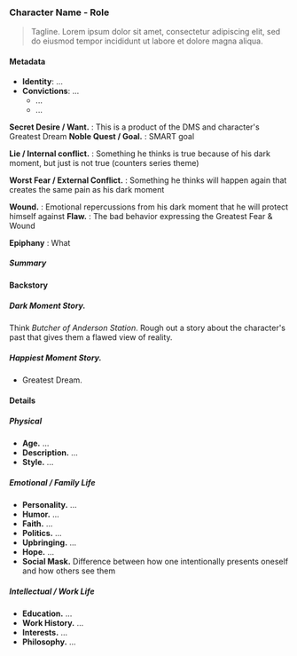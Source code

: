 ### Character Name - Role

<!-- The sections (Summary, Backstory, Details) derive from Randy Ingermanson’s Snowflake advice.
* Backstory was derived from The Story Equation, by Susan May Warren. Basically, Ms. Warren’s advice lays right on top of Randy’s.
-->

> Tagline. Lorem ipsum dolor sit amet, consectetur adipiscing elit, sed do eiusmod tempor incididunt ut labore et dolore magna aliqua.

#### Metadata

<!-- Snowflake 3 - Character Summary. A one-page strategic summary of the character in the series, including a one-paragraph description of the story from their POV.
 -->
* **Identity**: ...
* **Convictions**: ...
  * ...
  * ...

**Secret Desire / Want.**
: This is a product of the DMS and character's Greatest Dream
**Noble Quest / Goal.**
: SMART goal

**Lie / Internal conflict.**
:  Something he thinks is true because of his dark moment, but just is not true (counters series theme)

**Worst Fear / External Conflict.**
: Something he thinks will happen again that creates the same pain as his dark moment

**Wound.**
: Emotional repercussions from his dark moment that he will protect himself against
**Flaw.**
: The bad behavior expressing the Greatest Fear & Wound

**Epiphany**
  : What


<!-- ##### Driving the Internal Plot

  1.  **The Lie Believed.** ...
  2.  **Surprise 1 - Lie Proved.** ...
  3.  **Reaction 1 - Quest Committed.** ...
  4.  **The Truth Voiced.** ...
  5.  **Surprise 2 - Lie Doubted.** ...
  6.  **Surprise 3 - Lie Confronted.** ...
  7.  **Epiphany - Truth Embraced.** ... -->

##### Summary

<!-- One-paragraph summary of the series from the character’s point-of-view. Setup, 8-segments, conclusion. -->

#### Backstory

<!-- Snowflake 5 - Character Backstory.

Take a few hours per character to explore their backstory and how it propels them forward. -->

##### Dark Moment Story.

<!-- This is a short story about a specific, reader-relevant event that happened that the character remembers and can tell in detail. It is not a traumatic event, but something that happened soon after that drove it home. It leads to understanding what he needs to heal his Flaw and obtain his Greatest Dream. If the author cannot feel for the character, then there’s a problem.
-->

Think _Butcher of Anderson Station_. Rough out a story about the character's past that gives them a flawed view of reality.

##### Happiest Moment Story.

<!-- What was the character’s happiest moment? This is the inverse of the Dark Moment Story. Just like the DMS. Also like the DMS, the character will feed this back to the reader in dialog. Have your character write this in the first person. What of this moment can we bring back to the character at the Denouement
 -->
*  Greatest Dream.

#### Details

<!-- Snowflake 7 - Character Details.

Take several hours per character and drill deep into them by creating a character bible for each one. This is where you will save all the details about your characters. -->

##### Physical
*  **Age.** ...
*  **Description.** ...
*  **Style.** ...

##### Emotional / Family Life

*  **Personality.** ...
*  **Humor.** ...
*  **Faith.** ...
*  **Politics.** ...
*  **Upbringing.** ...
*  **Hope.** ...
*  **Social Mask.** Difference between how one intentionally presents oneself and how others see them

##### Intellectual / Work Life

*  **Education.** ...
*  **Work History.** ...
*  **Interests.** ...
*  **Philosophy.** ...

